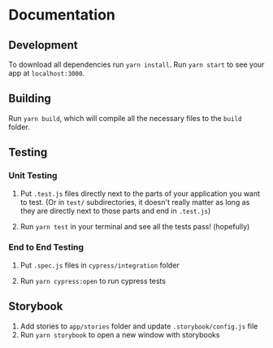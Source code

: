 # Documentation


## Development

To download all dependencies run `yarn install`. Run `yarn start` to see your app at `localhost:3000`.

## Building

Run `yarn build`, which will compile all the necessary files to the `build` folder.

## Testing

### Unit Testing
1.  Put `.test.js` files directly next to the parts of your application you
    want to test. (Or in `test/` subdirectories, it doesn't really matter as long
    as they are directly next to those parts and end in `.test.js`)

1.  Run `yarn test` in your terminal and see all the tests pass! (hopefully)

### End to End Testing
1. Put `.spec.js` files in `cypress/integration` folder

1. Run `yarn cypress:open` to run cypress tests

## Storybook
1. Add stories to `app/stories` folder and update `.storybook/config.js` file
1. Run `yarn storybook` to open a new window with storybooks
